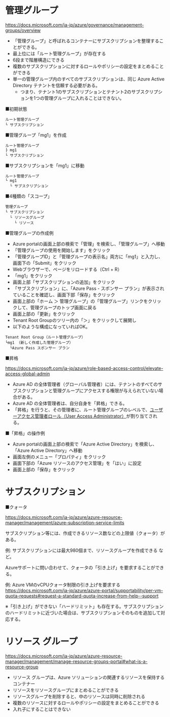 # 管理グループ

https://docs.microsoft.com/ja-jp/azure/governance/management-groups/overview

- 「管理グループ」と呼ばれるコンテナーにサブスクリプションを整理することができる。
- 最上位には「ルート管理グループ」が存在する
- 6段まで階層構造にできる
- 複数のサブスクリプションに対するロールやポリシーの設定をまとめることができる
- 単一の管理グループ内のすべてのサブスクリプションは、同じ Azure Active Directory テナントを信頼する必要がある。
  - つまり、テナント1のサブスクリプションとテナント2のサブスクリプションを1つの管理グループに入れることはできない。

■初期状態

```
ルート管理グループ
└ サブスクリプション
```
■管理グループ「mg1」を作成

```
ルート管理グループ
├ mg1
└ サブスクリプション
```

■サブスクリプションを「mg1」に移動

```
ルート管理グループ
└ mg1
  └ サブスクリプション
```

■4種類の「スコープ」

```
管理グループ
└ サブスクリプション
  └ リソースグループ
    └ リソース
```

■管理グループの作成例

- Azure portalの画面上部の検索で「管理」を検索し、「管理グループ」へ移動
- 「管理グループの使用を開始します」をクリック
- 「管理グループID」と「管理グループの表示名」両方に「mg1」と入力し、画面下の「Submit」をクリック
- Webブラウザーで、ページをリロードする（Ctrl + R）
- 「mg1」をクリック
- 画面上部「サブスクリプションの追加」をクリック
- 「サブスクリプション」に、「Azure Pass - スポンサー プラン」が表示されていることを確認し、画面下部「保存」をクリック
- 画面上部の「ホーム ＞ 管理グループ」の「管理グループ」リンクをクリックして、管理グループのトップ画面に戻る
- 画面上部の「更新」をクリック
- Tenant Root Groupのツリー内の「＞」をクリックして展開し
- 以下のような構成になっていればOK。

```
Tenant Root Group（ルート管理グループ）
└mg1 （新しく作成した管理グループ）
  └Azure Pass スポンサー プラン
```

■昇格

https://docs.microsoft.com/ja-jp/azure/role-based-access-control/elevate-access-global-admin

- Azure AD の全体管理者（グローバル管理者）には、テナントのすべてのサブスクリプションと管理グループにアクセスする権限が与えられていない場合がある。
- Azure AD の全体管理者は、自分自身を「昇格」できる。
- 「昇格」を行うと、その管理者に、ルート管理グループのレベルで、[ユーザーアクセス管理者ロール（User Access Administrator）](https://docs.microsoft.com/ja-jp/azure/role-based-access-control/built-in-roles#user-access-administrator)が割り当てされる。


■「昇格」の操作例

- Azure portalの画面上部の検索で「Azure Active Directory」を検索し、「Azure Active Directory」へ移動
- 画面左側のメニュー「プロパティ」をクリック
- 画面下部の「Azure リソースのアクセス管理」を「はい」に設定
- 画面上部の「保存」をクリック

# サブスクリプション

■クォータ

https://docs.microsoft.com/ja-jp/azure/azure-resource-manager/management/azure-subscription-service-limits

サブスクリプション等には、作成できるリソース数などの上限値（クォータ）がある。

例: サブスクリプションには最大980個まで、リソースグループを作成できる など。

Azureサポートに問い合わせて、クォータの「引き上げ」を要求することができる。

例: Azure VMのvCPUクォータ制限の引き上げを要求する
https://docs.microsoft.com/ja-jp/azure/azure-portal/supportability/per-vm-quota-requests#request-a-standard-quota-increase-from-help--support

※「引き上げ」ができない「ハードリミット」も存在する。サブスクリプションのハードリミットに近づいた場合は、サブスクリプションそのものを追加して対応する。

# リソース グループ

https://docs.microsoft.com/ja-jp/azure/azure-resource-manager/management/manage-resource-groups-portal#what-is-a-resource-group

- リソース グループは、Azure ソリューションの関連するリソースを保持するコンテナー
- リソースをリソースグループにまとめることができる
- リソースグループを削除すると、中のリソースは同時に削除される
- 複数のリソースに対するロールやポリシーの設定をまとめることができる
- 入れ子にすることはできない

